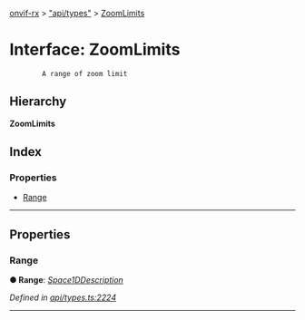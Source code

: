 [onvif-rx](../README.md) > ["api/types"](../modules/_api_types_.md) > [ZoomLimits](../interfaces/_api_types_.zoomlimits.md)

# Interface: ZoomLimits

```
        A range of zoom limit
```

## Hierarchy

**ZoomLimits**

## Index

### Properties

* [Range](_api_types_.zoomlimits.md#range)

---

## Properties

<a id="range"></a>

###  Range

**● Range**: *[Space1DDescription](_api_types_.space1ddescription.md)*

*Defined in [api/types.ts:2224](https://github.com/patrickmichalina/onvif-rx/blob/034e4d6/src/api/types.ts#L2224)*

___

